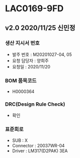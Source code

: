 # LAC0169-9FD

## v2.0 2020/11/25 신민정

### 생산 지시서 번호
* 발주 번호 : M20201027-04, 05
* 요청 담당자 : 양희주
* 요청일 : 2020/11/20

###  BOM 품목코드
* H0000364

### DRC(Design Rule Check)
* 확인

### 표준회로
* SUB : X
* Connector : 20037WR-04
* Driver : LM317(D2PAK) 3EA
